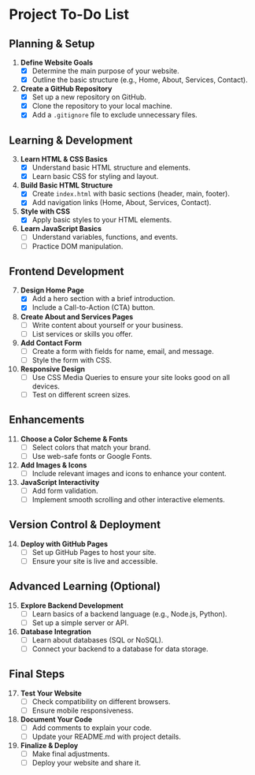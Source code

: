 
# Project To-Do List

## Planning & Setup
1. **Define Website Goals**
    - [x] Determine the main purpose of your website.
    - [x] Outline the basic structure (e.g., Home, About, Services, Contact).

2. **Create a GitHub Repository**
    - [x] Set up a new repository on GitHub.
    - [x] Clone the repository to your local machine.
    - [x] Add a `.gitignore` file to exclude unnecessary files.

## Learning & Development
3. **Learn HTML & CSS Basics**
    - [x] Understand basic HTML structure and elements.
    - [x] Learn basic CSS for styling and layout.

4. **Build Basic HTML Structure**
    - [x] Create `index.html` with basic sections (header, main, footer).
    - [x] Add navigation links (Home, About, Services, Contact).

5. **Style with CSS**
    - [x] Apply basic styles to your HTML elements.

6. **Learn JavaScript Basics**
    - [ ] Understand variables, functions, and events.
    - [ ] Practice DOM manipulation.

## Frontend Development
7. **Design Home Page**
    - [x] Add a hero section with a brief introduction.
    - [x] Include a Call-to-Action (CTA) button.

8. **Create About and Services Pages**
    - [ ] Write content about yourself or your business.
    - [ ] List services or skills you offer.

9. **Add Contact Form**
    - [ ] Create a form with fields for name, email, and message.
    - [ ] Style the form with CSS.

10. **Responsive Design**
    - [ ] Use CSS Media Queries to ensure your site looks good on all devices.
    - [ ] Test on different screen sizes.

## Enhancements
11. **Choose a Color Scheme & Fonts**
    - [ ] Select colors that match your brand.
    - [ ] Use web-safe fonts or Google Fonts.

12. **Add Images & Icons**
    - [ ] Include relevant images and icons to enhance your content.

13. **JavaScript Interactivity**
    - [ ] Add form validation.
    - [ ] Implement smooth scrolling and other interactive elements.

## Version Control & Deployment
14. **Deploy with GitHub Pages**
    - [ ] Set up GitHub Pages to host your site.
    - [ ] Ensure your site is live and accessible.

## Advanced Learning (Optional)
15. **Explore Backend Development**
    - [ ] Learn basics of a backend language (e.g., Node.js, Python).
    - [ ] Set up a simple server or API.

16. **Database Integration**
    - [ ] Learn about databases (SQL or NoSQL).
    - [ ] Connect your backend to a database for data storage.

## Final Steps
17. **Test Your Website**
    - [ ] Check compatibility on different browsers.
    - [ ] Ensure mobile responsiveness.

18. **Document Your Code**
    - [ ] Add comments to explain your code.
    - [ ] Update your README.md with project details.

29. **Finalize & Deploy**
    - [ ] Make final adjustments.
    - [ ] Deploy your website and share it.

